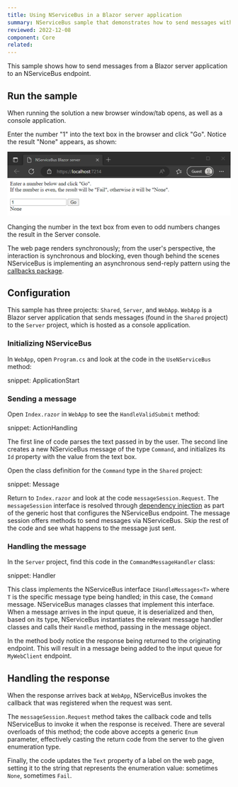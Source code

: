```yaml
---
title: Using NServiceBus in a Blazor server application
summary: NServiceBus sample that demonstrates how to send messages with a Blazor server application
reviewed: 2022-12-08
component: Core
related:
---
```



This sample shows how to send messages from a Blazor server application to an NServiceBus endpoint.

## Run the sample

When running the solution a new browser window/tab opens, as well as a console application.

Enter the number "1" into the text box in the browser and click "Go". Notice the result "None" appears, as shown:

![Blazor server sample running](blazor-server-running.png "Blazor server sample running")

Changing the number in the text box from even to odd numbers changes the result in the Server console.

The web page renders synchronously; from the user's perspective, the interaction is synchronous and blocking, even though behind the scenes NServiceBus is implementing an asynchronous send-reply pattern using the [callbacks package](/nservicebus/messaging/callbacks.md).

## Configuration

This sample has three projects: `Shared`, `Server`, and `WebApp`. `WebApp` is a Blazor server application that sends messages (found in the `Shared` project) to the `Server` project, which is hosted as a console application.

### Initializing NServiceBus

In `WebApp`, open `Program.cs` and look at the code in the `UseNServiceBus` method:

snippet: ApplicationStart

### Sending a message

Open `Index.razor` in `WebApp` to see the `HandleValidSubmit` method:

snippet: ActionHandling

The first line of code parses the text passed in by the user. The second line creates a new NServiceBus message of the type `Command`, and initializes its `Id` property with the value from the text box.

Open the class definition for the `Command` type in the `Shared` project:

snippet: Message

Return to `Index.razor` and look at the code `messageSession.Request`. The `messageSession` interface is resolved through [dependency injection](/nservicebus/hosting/extensions-hosting.md#dependency-injection-integration) as part of the generic host that configures the NServiceBus endpoint.  The message session offers methods to send messages via NServiceBus. Skip the rest of the code and see what happens to the message just sent.

### Handling the message

In the `Server` project, find this code in the `CommandMessageHandler` class:

snippet: Handler

This class implements the NServiceBus interface `IHandleMessages<T>` where `T` is the specific message type being handled; in this case, the `Command` message. NServiceBus manages classes that implement this interface. When a message arrives in the input queue, it is deserialized and then, based on its type, NServiceBus instantiates the relevant message handler classes and calls their `Handle` method, passing in the message object.

In the method body notice the response being returned to the originating endpoint. This will result in a message being added to the input queue for `MyWebClient` endpoint.


## Handling the response

When the response arrives back at `WebApp`, NServiceBus invokes the callback that was registered when the request was sent.

The `messageSession.Request` method takes the callback code and tells NServiceBus to invoke it when the response is received. There are several overloads of this method; the code above accepts a generic `Enum` parameter, effectively casting the return code from the server to the given enumeration type.

Finally, the code updates the `Text` property of a label on the web page, setting it to the string that represents the enumeration value: sometimes `None`, sometimes `Fail`.